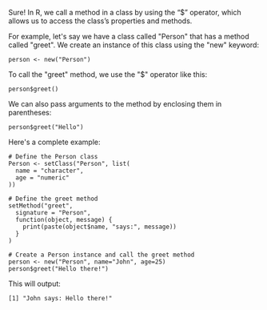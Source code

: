 Sure! In R, we call a method in a class by using the “$” operator, which allows us to access the class’s properties and methods.

For example, let's say we have a class called "Person" that has a method called "greet". We create an instance of this class using the "new" keyword:

```
person <- new("Person")
```

To call the "greet" method, we use the "$" operator like this:

```
person$greet()
```

We can also pass arguments to the method by enclosing them in parentheses:

```
person$greet("Hello")
```

Here's a complete example:

```
# Define the Person class
Person <- setClass("Person", list(
  name = "character",
  age = "numeric"
))

# Define the greet method
setMethod("greet",
  signature = "Person",
  function(object, message) {
    print(paste(object$name, "says:", message))
  }
)

# Create a Person instance and call the greet method
person <- new("Person", name="John", age=25)
person$greet("Hello there!")
```

This will output:

```
[1] "John says: Hello there!"
```